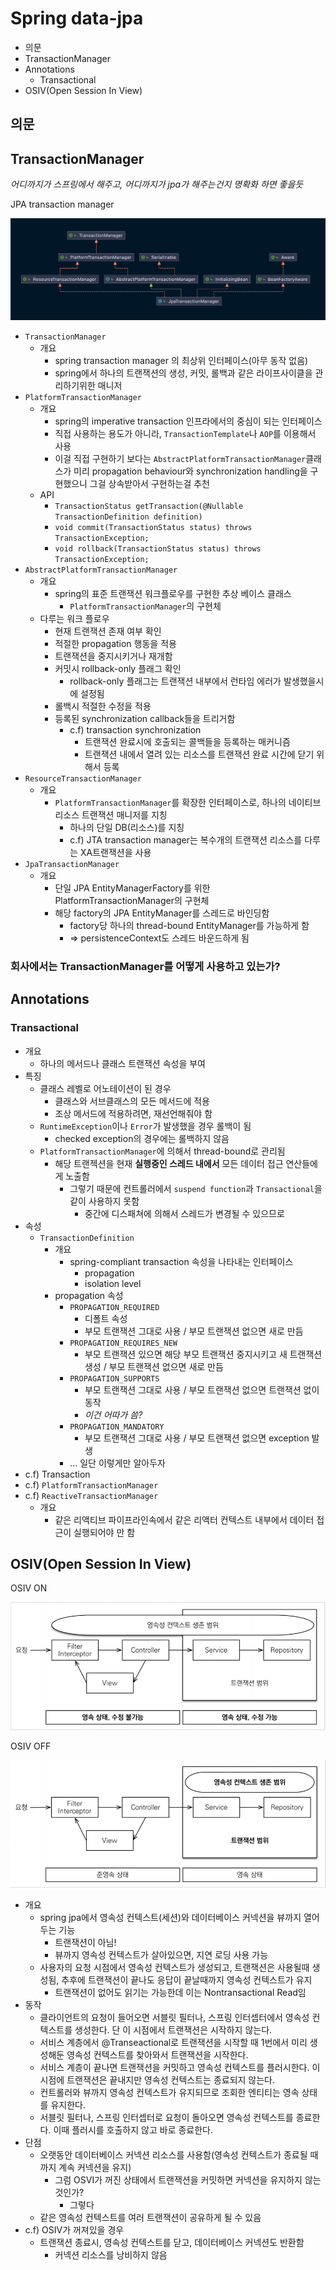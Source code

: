 # Spring data-jpa

- 의문
- TransactionManager
- Annotations
  - Transactional
- OSIV(Open Session In View)

## 의문

## TransactionManager

*어디까지가 스프링에서 해주고, 어디까지가 jpa가 해주는건지 명확화 하면 좋을듯*

JPA transaction manager

![](./images/jpa/transaction_manager1.png)

- `TransactionManager`
  - 개요
    - spring transaction manager 의 최상위 인터페이스(아무 동작 없음)
    - spring에서 하나의 트랜잭션의 생성, 커밋, 롤백과 같은 라이프사이클을 관리하기위한 매니저
- `PlatformTransactionManager`
  - 개요
    - spring의 imperative transaction 인프라에서의 중심이 되는 인터페이스
    - 직접 사용하는 용도가 아니라, `TransactionTemplate`나 `AOP`를 이용해서 사용
    - 이걸 직접 구현하기 보다는 `AbstractPlatformTransactionManager`클래스가 미리 propagation behaviour와 synchronization handling을 구현했으니 그걸 상속받아서 구현하는걸 추천
  - API
    - `TransactionStatus getTransaction(@Nullable TransactionDefinition definition)`
    - `void commit(TransactionStatus status) throws TransactionException;`
    - `void rollback(TransactionStatus status) throws TransactionException;`
- `AbstractPlatformTransactionManager`
  - 개요
    - spring의 표준 트랜잭션 워크플로우를 구현한 추상 베이스 클래스
      - `PlatformTransactionManager`의 구현체
  - 다루는 워크 플로우
    - 현재 트랜잭션 존재 여부 확인
    - 적절한 propagation 행동을 적용
    - 트랜잭션을 중지시키거나 재개함
    - 커밋시 rollback-only 플래그 확인
      - rollback-only 플래그는 트랜잭션 내부에서 런타임 에러가 발생했을시에 설정됨
    - 롤백시 적절한 수정을 적용
    - 등록된 synchronization callback들을 트리거함
      - c.f) transaction synchronization
        - 트랜잭션 완료시에 호출되는 콜백들을 등록하는 매커니즘
        - 트랜잭션 내에서 열려 있는 리소스를 트랜잭션 완료 시간에 닫기 위해서 등록
- `ResourceTransactionManager`
  - 개요
    - `PlatformTransactionManager`를 확장한 인터페이스로, 하나의 네이티브 리소스 트랜잭션 매니저를 지칭
      - 하나의 단일 DB(리소스)를 지칭
      - c.f) JTA transaction manager는 복수개의 트랜잭션 리소스를 다루는 XA트랜잭션을 사용
- `JpaTransactionManager`
  - 개요
    - 단일 JPA EntityManagerFactory를 위한 PlatformTransactionManager의 구현체
    - 해당 factory의 JPA EntityManager를 스레드로 바인딩함
      - factory당 하나의 thread-bound EntityManager를 가능하게 함
      - => persistenceContext도 스레드 바운드하게 됨

### 회사에서는 TransactionManager를 어떻게 사용하고 있는가?

## Annotations

### Transactional

- 개요
  - 하나의 메서드나 클래스 트랜잭션 속성을 부여
- 특징
  - 클래스 레벨로 어노테이션이 된 경우
    - 클래스와 서브클래스의 모든 메서드에 적용
    - 조상 메서드에 적용하려면, 재선언해줘야 함
  - `RuntimeException`이나 `Error`가 발생했을 경우 롤백이 됨
    - checked exception의 경우에는 롤백하지 않음
  - `PlatformTransactionManager`에 의해서 thread-bound로 관리됨
    - 해당 트랜젝션을 현재 **실행중인 스레드 내에서** 모든 데이터 접근 연산들에게 노출함
      - 그렇기 때문에 컨트롤러에서 `suspend function`과 `Transactional`을 같이 사용하지 못함
        - 중간에 디스패쳐에 의해서 스레드가 변경될 수 있으므로
- 속성
  - `TransactionDefinition`
    - 개요
      - spring-compliant transaction 속성을 나타내는 인터페이스
        - propagation
        - isolation level
    - propagation 속성
      - `PROPAGATION_REQUIRED`
        - 디폴트 속성
        - 부모 트랜잭션 그대로 사용 / 부모 트랜잭션 없으면 새로 만듬
      - `PROPAGATION_REQUIRES_NEW`
        - 부모 트랜잭션 있으면 해당 부모 트랜잭션 중지시키고 새 트랜잭션 생성 / 부모 트랜잭션 없으면 새로 만듬
      - `PROPAGATION_SUPPORTS`
        - 부모 트랜잭션 그대로 사용 / 부모 트랜잭션 없으면 트랜잭션 없이 동작
        - *이건 어따가 씀?*
      - `PROPAGATION_MANDATORY`
        - 부모 트랜잭션 그대로 사용 / 부모 트랜잭션 없으면 exception 발생
      - ... 일단 이렇게만 알아두자
- c.f) Transaction
- c.f) `PlatformTransactionManager`
- c.f) `ReactiveTransactionManager`
  - 개요
    - 같은 리액티브 파이프라인속에서 같은 리액터 컨텍스트 내부에서 데이터 접근이 실행되어야 만 함

## OSIV(Open Session In View)

OSIV ON

![](./images/jpa/osiv1.png)

OSIV OFF

![](./images/jpa/osiv2.png)

- 개요
  - spring jpa에서 영속성 컨텍스트(세션)와 데이터베이스 커넥션을 뷰까지 열어두는 기능
    - 트랜잭션이 아님!
    - 뷰까지 영속성 컨텍스트가 살아있으면, 지연 로딩 사용 가능
  - 사용자의 요청 시점에서 영속성 컨텍스트가 생성되고, 트랜잭션은 사용될때 생성됨, 추후에 트랜잭션이 끝나도 응답이 끝날때까지 영속성 컨텍스트가 유지
    - 트랜잭션이 없어도 읽기는 가능한데 이는 Nontransactional Read임
- 동작
  - 클라이언트의 요청이 들어오면 서블릿 필터나, 스프링 인터셉터에서 영속성 컨텍스트를 생성한다. 단 이 시점에서 트랜잭션은 시작하지 않는다.
  - 서비스 계층에서 @Transeactional로 트랜잭션을 시작할 때 1번에서 미리 생성해둔 영속성 컨텍스트를 찾아와서 트랜잭션을 시작한다.
  - 서비스 계층이 끝나면 트랜잭션을 커밋하고 영속성 컨텍스트를 플러시한다. 이 시점에 트랜잭션은 끝내지만 영속성 컨텍스트는 종료되지 않는다.
  - 컨트롤러와 뷰까지 영속성 컨텍스트가 유지되므로 조회한 엔티티는 영속 상태를 유지한다.
  - 서블릿 필터나, 스프링 인터셉터로 요청이 돌아오면 영속성 컨텍스트를 종료한다. 이때 플러시를 호출하지 않고 바로 종료한다.
- 단점
  - 오랫동안 데이터베이스 커넥션 리소스를 사용함(영속성 컨텍스트가 종료될 때까지 계속 커넥션을 유지)
    - 그럼 OSVI가 꺼진 상태에서 트랜잭션을 커밋하면 커넥션을 유지하지 않는것인가?
      - 그렇다
  - 같은 영속성 컨텍스트를 여러 트랜잭션이 공유하게 될 수 있음
- c.f) OSIV가 꺼져있을 경우
  - 트랜잭션 종료시, 영속성 컨텍스트를 닫고, 데이터베이스 커넥션도 반환함
    - 커넥션 리소스를 낭비하지 않음
